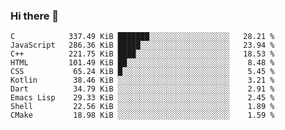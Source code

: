 ### Hi there 👋

<!--
**stephanoskomnenos/stephanoskomnenos** is a ✨ _special_ ✨ repository because its `README.md` (this file) appears on your GitHub profile.

Here are some ideas to get you started:

- 🔭 I’m currently working on ...
- 🌱 I’m currently learning ...
- 👯 I’m looking to collaborate on ...
- 🤔 I’m looking for help with ...
- 💬 Ask me about ...
- 📫 How to reach me: ...
- 😄 Pronouns: ...
- ⚡ Fun fact: ...
-->

<!--START_SECTION:top_language-->
```text
C            337.49 KiB ███████░░░░░░░░░░░░░░░░░░   28.21 %
JavaScript   286.36 KiB █████░░░░░░░░░░░░░░░░░░░░   23.94 %
C++          221.75 KiB ████░░░░░░░░░░░░░░░░░░░░░   18.53 %
HTML         101.49 KiB ██░░░░░░░░░░░░░░░░░░░░░░░    8.48 %
CSS           65.24 KiB █░░░░░░░░░░░░░░░░░░░░░░░░    5.45 %
Kotlin        38.46 KiB ░░░░░░░░░░░░░░░░░░░░░░░░░    3.21 %
Dart          34.79 KiB ░░░░░░░░░░░░░░░░░░░░░░░░░    2.91 %
Emacs Lisp    29.33 KiB ░░░░░░░░░░░░░░░░░░░░░░░░░    2.45 %
Shell         22.56 KiB ░░░░░░░░░░░░░░░░░░░░░░░░░    1.89 %
CMake         18.98 KiB ░░░░░░░░░░░░░░░░░░░░░░░░░    1.59 %
```
<!--END_SECTION:top_language-->
